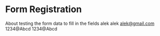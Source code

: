 # Form Registration

About testing the form data to fill in the fields
alek
alek
alek@gmail.com
1234@Abcd
1234@Abcd



